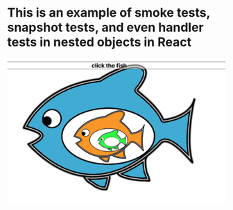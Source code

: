 # This is an example of smoke tests, snapshot tests, and even handler tests in nested objects in React
![screenshot of project](https://raw.githubusercontent.com/warpedpuppy/react-testing/master/public/screenShot.png)


